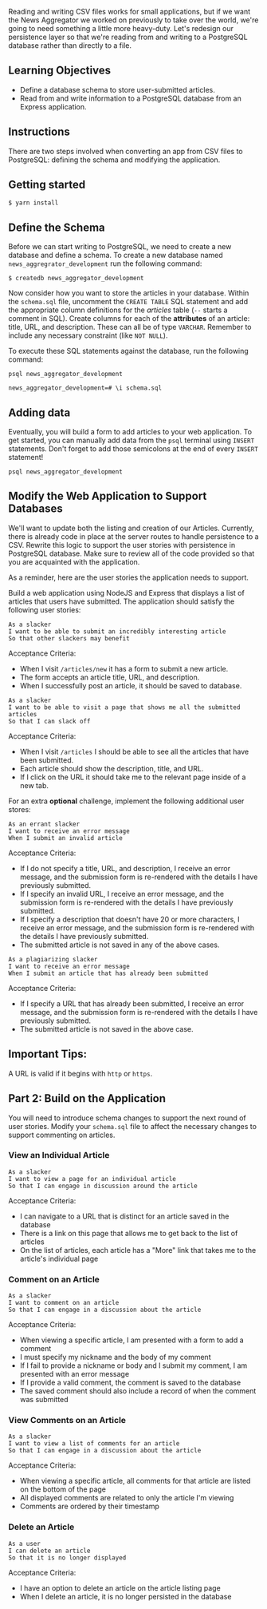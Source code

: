 Reading and writing CSV files works for small applications, but if we want the News Aggregator we worked on previously to take over the world, we're going to need something a little more heavy-duty. Let's redesign our persistence layer so that we're reading from and writing to a PostgreSQL database rather than directly to a file.

## Learning Objectives

* Define a database schema to store user-submitted articles.
* Read from and write information to a PostgreSQL database from an Express application.

## Instructions

There are two steps involved when converting an app from CSV files to PostgreSQL: defining the schema and modifying the application.

## Getting started

```no-highlight
$ yarn install
```

## Define the Schema

Before we can start writing to PostgreSQL, we need to create a new database and define a schema. To create a new database named `news_aggregrator_development` run the following command:

```no-highlight
$ createdb news_aggregator_development
```

Now consider how you want to store the articles in your database. Within the `schema.sql` file, uncomment the `CREATE TABLE` SQL statement and add the appropriate column definitions for the *articles* table (`--` starts a comment in SQL). Create columns for each of the **attributes** of an article: title, URL, and description. These can all be of type `VARCHAR`. Remember to include any necessary constraint (like `NOT NULL`).

To execute these SQL statements against the database, run the following command:

```no-highlight
psql news_aggregator_development

news_aggregator_development=# \i schema.sql
```

## Adding data

Eventually, you will build a form to add articles to your web application. To get
started, you can manually add data from the `psql` terminal using `INSERT` statements. Don't forget to add those semicolons at the end of every `INSERT` statement!

```no-highlight
psql news_aggregator_development
```

## Modify the Web Application to Support Databases

We'll want to update both the listing and creation of our Articles. Currently, there is already code in place at the server routes to handle persistence to a CSV. Rewrite this logic to support the user stories with persistence in PostgreSQL database. Make sure to review all of the code provided so that you are acquainted with the application.

As a reminder, here are the user stories the application needs to support.

Build a web application using NodeJS and Express that displays a list of articles that users have submitted. The application should satisfy the following user stories:

```no-highlight
As a slacker
I want to be able to submit an incredibly interesting article
So that other slackers may benefit
```

Acceptance Criteria:

* When I visit `/articles/new` it has a form to submit a new article.
* The form accepts an article title, URL, and description.
* When I successfully post an article, it should be saved to database.

```no-highlight
As a slacker
I want to be able to visit a page that shows me all the submitted articles
So that I can slack off
```

Acceptance Criteria:

* When I visit `/articles` I should be able to see all the articles that have been submitted.
* Each article should show the description, title, and URL.
* If I click on the URL it should take me to the relevant page inside of a new tab.

For an extra **optional** challenge, implement the following additional user stores:

```no-highlight
As an errant slacker
I want to receive an error message
When I submit an invalid article
```

Acceptance Criteria:

* If I do not specify a title, URL, and description, I receive an error message, and the submission form is re-rendered with the details I have previously submitted.
* If I specify an invalid URL, I receive an error message, and the submission form is re-rendered with the details I have previously submitted.
* If I specify a description that doesn't have 20 or more characters, I receive an error message, and the submission form is re-rendered with the details I have previously submitted.
* The submitted article is not saved in any of the above cases.

```no-highlight
As a plagiarizing slacker
I want to receive an error message
When I submit an article that has already been submitted
```

Acceptance Criteria:

* If I specify a URL that has already been submitted, I receive an error message, and the submission form is re-rendered with the details I have previously submitted.
* The submitted article is not saved in the above case.

## Important Tips:

A URL is valid if it begins with `http` or `https`.

## Part 2: Build on the Application

You will need to introduce schema changes to support the next round of user stories. Modify your `schema.sql` file to affect the necessary changes to support commenting on articles.

### View an Individual Article

```no-highlight
As a slacker
I want to view a page for an individual article
So that I can engage in discussion around the article
```

Acceptance Criteria:

* I can navigate to a URL that is distinct for an article saved in the database
* There is a link on this page that allows me to get back to the list of articles
* On the list of articles, each article has a "More" link that takes me to the article's individual page

### Comment on an Article

```no-highlight
As a slacker
I want to comment on an article
So that I can engage in a discussion about the article
```

Acceptance Criteria:

* When viewing a specific article, I am presented with a form to add a comment
* I must specify my nickname and the body of my comment
* If I fail to provide a nickname or body and I submit my comment, I am presented with an error message
* If I provide a valid comment, the comment is saved to the database
* The saved comment should also include a record of when the comment was submitted

### View Comments on an Article

```no-highlight
As a slacker
I want to view a list of comments for an article
So that I can engage in a discussion about the article
```

Acceptance Criteria:

* When viewing a specific article, all comments for that article are listed on the bottom of the page
* All displayed comments are related to only the article I'm viewing
* Comments are ordered by their timestamp

### Delete an Article

```no-highlight
As a user
I can delete an article
So that it is no longer displayed
```

Acceptance Criteria:

* I have an option to delete an article on the article listing page
* When I delete an article, it is no longer persisted in the database
